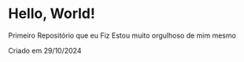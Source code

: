 # Hello, World!
 Primeiro Repositório que eu Fiz
 Estou muito orgulhoso de mim mesmo

 Criado em 29/10/2024